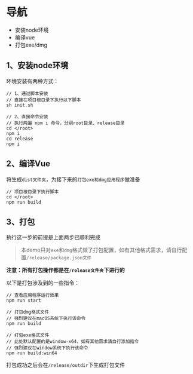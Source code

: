 # 导航
- 安装node环境
- 编译vue
- 打包exe/dmg

## 1、安装node环境
环境安装有两种方式：

````
// 1、通过脚本安装
// 直接在项目根目录下执行以下脚本
sh init.sh

// 2、直接命令安装
// 执行两遍 npm i 命令，分别root目录、release目录
cd </root>
npm i
cd release
npm i
````


## 2、编译Vue
将生成`dist文件夹`，为接下来的`打包exe和dmg应用程序`做准备
````
// 项目根目录下执行脚本
cd </root>
npm run build
````


## 3、打包
执行这一步的前提是上面两步已顺利完成<p>
>本demo只对`exe`和`dmg`格式做了打包配置，如有其他格式需求，请自行配置`/release/package.json文件`<p>

**注意：所有打包操作都是在`/release文件夹`下进行的**

以下是打包涉及到的一些指令：
````
// 查看应用程序运行效果
npm run start

// 打包dmg格式文件
// 强烈建议在macOS系统下执行该命令
npm run build

// 打包exe格式文件
// 此处默认配置的是window-x64，如有其他需求请自行添加指令
// 强烈建议在window系统下执行该命令
npm run build:win64
````

打包成功之后会在`/release/outdir`下生成打包文件
